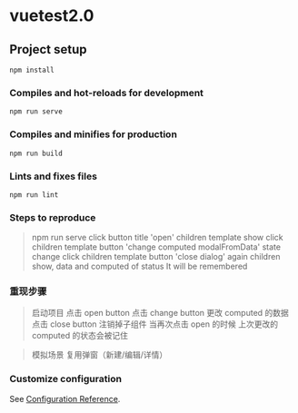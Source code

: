 # vuetest2.0

## Project setup

```
npm install
```

### Compiles and hot-reloads for development

```
npm run serve
```

### Compiles and minifies for production

```
npm run build
```

### Lints and fixes files

```
npm run lint
```

### Steps to reproduce

> npm run serve
> click button title 'open'
> children template show
> click children template button 'change computed modalFromData'
> state change
> click children template button 'close dialog'
> again children show, data and computed of status It will be remembered

### 重现步骤

> 启动项目
> 点击 open button
> 点击 change button 更改 computed 的数据
> 点击 close button 注销掉子组件
> 当再次点击 open 的时候 上次更改的 computed 的状态会被记住

> 模拟场景 复用弹窗（新建/编辑/详情）

### Customize configuration

See [Configuration Reference](https://cli.vuejs.org/config/).
